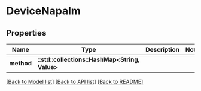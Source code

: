 # DeviceNapalm

## Properties

Name | Type | Description | Notes
------------ | ------------- | ------------- | -------------
**method** | **::std::collections::HashMap<String, Value>** |  | 

[[Back to Model list]](../README.md#documentation-for-models) [[Back to API list]](../README.md#documentation-for-api-endpoints) [[Back to README]](../README.md)


